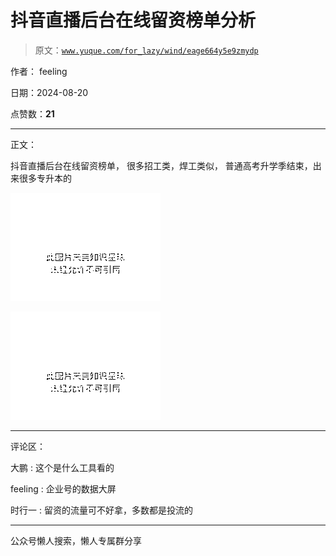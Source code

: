 # 抖音直播后台在线留资榜单分析

> 原文：[`www.yuque.com/for_lazy/wind/eage664y5e9zmydp`](https://www.yuque.com/for_lazy/wind/eage664y5e9zmydp)

作者： feeling

日期：2024-08-20

点赞数：**21**

* * *

正文：

抖音直播后台在线留资榜单， 很多招工类，焊工类似， 普通高考升学季结束，出来很多专升本的

![](img/96a2f05393d301e8a117c12862a666a2.png "None")

![](img/9da19876e7fe57738a3521cb6ac528d6.png "None")

* * *

评论区：

大鹏 : 这个是什么工具看的

feeling : 企业号的数据大屏

时行一 : 留资的流量可不好拿，多数都是投流的

* * *

公众号懒人搜索，懒人专属群分享